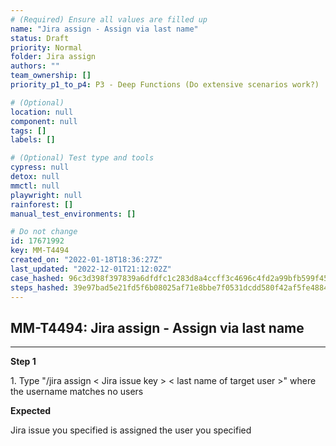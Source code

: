 ```yaml
---
# (Required) Ensure all values are filled up
name: "Jira assign - Assign via last name"
status: Draft
priority: Normal
folder: Jira assign
authors: ""
team_ownership: []
priority_p1_to_p4: P3 - Deep Functions (Do extensive scenarios work?)

# (Optional)
location: null
component: null
tags: []
labels: []

# (Optional) Test type and tools
cypress: null
detox: null
mmctl: null
playwright: null
rainforest: []
manual_test_environments: []

# Do not change
id: 17671992
key: MM-T4494
created_on: "2022-01-18T18:36:27Z"
last_updated: "2022-12-01T21:12:02Z"
case_hashed: 96c3d398f397839a6dfdfc1c283d8a4ccff3c4696c4fd2a99bfb599f4539ad595507d23150ace47564d185feb43a5f70
steps_hashed: 39e97bad5e21fd5f6b08025af71e8bbe7f0531dcdd580f42af5fe4884f19ee17ab2420694964b7709af9091711231d4b
---
```


<!-- (Auto-generated) Based on frontmatter's "key" and "name" -->

## MM-T4494: Jira assign - Assign via last name

---

**Step 1**

1\. Type "/jira assign < Jira issue key > < last name of target user >" where the username matches no users

**Expected**

Jira issue you specified is assigned the user you specified
